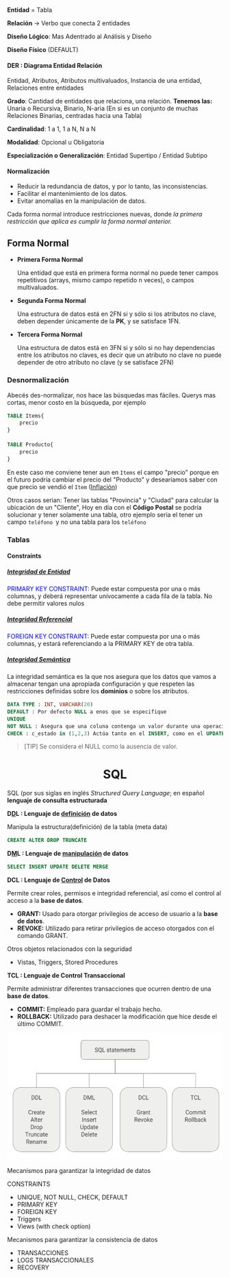**Entidad** = Tabla

**Relación** → Verbo que conecta 2 entidades

**Diseño Lógico**: Mas Adentrado al Análisis y Diseño

**Diseño Físico** (DEFAULT)



#### DER : Diagrama Entidad Relación

Entidad, Atributos, Atributos multivaluados, Instancia de una entidad, Relaciones entre entidades



**Grado**: Cantidad de entidades que relaciona, una relación. **Tenemos las:** Unaria o Recursiva, Binario, N-aria (En si es un conjunto de muchas Relaciones Binarias, centradas hacia una Tabla)

**Cardinalidad**: 1 a 1, 1 a N, N a N

**Modalidad**: Opcional u Obligatoria

**Especialización o Generalización**: Entidad Supertipo / Entidad Subtipo



#### Normalización 

- Reducir la redundancia de datos, y por lo tanto, las inconsistencias.
- Facilitar el mantenimiento de los datos.
- Evitar anomalías en la manipulación de datos.

Cada forma normal introduce restricciones nuevas, donde *la primera restricción que aplica es cumplir la forma normal anterior.*


## Forma Normal
- **Primera Forma Normal**

	Una entidad que está en primera forma normal no puede tener campos repetitivos (arrays, mismo campo repetido n veces), o campos multivaluados.

- **Segunda Forma Normal**
	
	Una estructura de datos está en 2FN si y sólo si los atributos no clave, deben depender únicamente de la **PK**, y se satisface 1FN.

- **Tercera Forma Normal**

	Una estructura de datos está en 3FN si y sólo si no hay dependencias entre los atributos no claves, es decir que un atributo no clave no puede depender de  otro atributo no clave (y se satisface 2FN)


### Desnormalización

Abecés des-normalizar, nos hace las búsquedas mas fáciles. Querys mas cortas, menor costo en la búsqueda, por ejemplo

````sql
TABLE Items{
	precio
}

TABLE Producto{
	precio
}
````

En este caso me conviene tener aun en `Items` el campo "precio" porque en el futuro podría cambiar el precio del "Producto" y desearíamos saber con que precio se vendió el `Item` (<u>Inflación</u>) 

Otros casos serian: Tener las tablas "Provincia" y "Ciudad" para calcular la ubicación de un "Cliente", Hoy en día con el **Código Postal** se podría solucionar y tener solamente una tabla, otro ejemplo seria el tener un campo `teléfono `y no una tabla para los `teléfono `



### Tablas

#### Constraints

##### <u>Integridad de Entidad</u>

<span style='color:blue'>PRIMARY KEY CONSTRAINT:</span> Puede estar compuesta por una o más columnas, y deberá representar unívocamente a cada fila de la tabla. No debe permitir valores nulos 

##### <u>Integridad Referencial</u>

<span style='color:blue'>FOREIGN KEY CONSTRAINT:</span> Puede estar compuesta por una o más columnas, y estará referenciando a la PRIMARY KEY de otra tabla.

##### <u>Integridad Semántica</u>

La integridad semántica es la que nos asegura que los datos que vamos a almacenar tengan una apropiada configuración y que respeten las restricciones definidas sobre los **dominios** o sobre los atributos.

````sql
DATA TYPE : INT, VARCHAR(20)
DEFAULT : Por defecto NULL a enos que se especifique
UNIQUE
NOT NULL : Asegura que una coluna contenga un valor durante una operación de INSERT o UPDATE
CHECK : c_estado in (1,2,3) Actúa tanto en el INSERT, como en el UPDATE.
````

> [TIP]
>Se considera el NULL como la ausencia de valor.</span>



<center><h1>SQL</h1></center>



SQL (por sus siglas en inglés *Structured Query Language*; en español **lenguaje de consulta estructurada**

**D<u>D</u>L : Lenguaje de <u>definición</u> de datos**

Manipula la estructura(definición) de la tabla (meta data)

````sql
CREATE ALTER DROP TRUNCATE
````

**D<u>M</u>L : Lenguaje de <u>manipulación</u> de datos**

````sql
SELECT INSERT UPDATE DELETE MERGE
````

**DCL : Lenguaje de <u>Control</u> de Datos**

Permite crear roles, permisos e integridad referencial, así como el control al acceso a la **base de datos**.

- **GRANT:** Usado para otorgar privilegios de acceso de usuario a la **base de datos**.
- **REVOKE:** Utilizado para retirar privilegios de acceso otorgados con el comando GRANT.


Otros objetos relacionados con la seguridad
- Vistas, Triggers, Stored Procedures


**TCL : Lenguaje de Control Transaccional**

Permite administrar diferentes transacciones que ocurren dentro de una **base de datos**.

- **COMMIT:** Empleado para guardar el trabajo hecho.
- **ROLLBACK:** Utilizado para deshacer la modificación que hice desde el último COMMIT.

![statament](statament.png)

Mecanismos para garantizar la integridad de datos

CONSTRAINTS
- UNIQUE, NOT NULL, CHECK, DEFAULT
- PRIMARY KEY
- FOREIGN KEY
- Triggers
- Views (with check option)

Mecanismos para garantizar la consistencia de datos

- TRANSACCIONES
- LOGS TRANSACCIONALES
- RECOVERY
